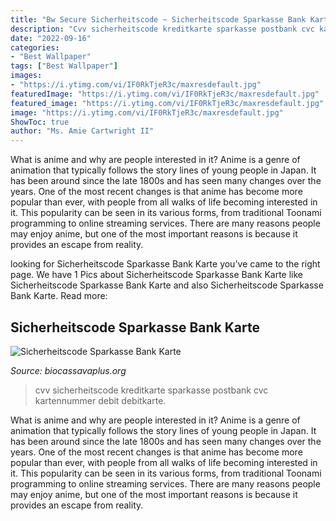 ```yaml
---
title: "Bw Secure Sicherheitscode ~ Sicherheitscode Sparkasse Bank Karte"
description: "Cvv sicherheitscode kreditkarte sparkasse postbank cvc kartennummer debit debitkarte"
date: "2022-09-16"
categories:
- "Best Wallpaper"
tags: ["Best Wallpaper"]
images:
- "https://i.ytimg.com/vi/IF0RkTjeR3c/maxresdefault.jpg"
featuredImage: "https://i.ytimg.com/vi/IF0RkTjeR3c/maxresdefault.jpg"
featured_image: "https://i.ytimg.com/vi/IF0RkTjeR3c/maxresdefault.jpg"
image: "https://i.ytimg.com/vi/IF0RkTjeR3c/maxresdefault.jpg"
ShowToc: true
author: "Ms. Amie Cartwright II"
---
```



What is anime and why are people interested in it?
Anime is a genre of animation that typically follows the story lines of young people in Japan. It has been around since the late 1800s and has seen many changes over the years. One of the most recent changes is that anime has become more popular than ever, with people from all walks of life becoming interested in it. This popularity can be seen in its various forms, from traditional Toonami programming to online streaming services. There are many reasons people may enjoy anime, but one of the most important reasons is because it provides an escape from reality.

	

		
looking for Sicherheitscode Sparkasse Bank Karte you've came to the right page. We have 1 Pics about Sicherheitscode Sparkasse Bank Karte like Sicherheitscode Sparkasse Bank Karte and also Sicherheitscode Sparkasse Bank Karte. Read more:
		
    
## Sicherheitscode Sparkasse Bank Karte

<img loading=lazy src="https://i.ytimg.com/vi/IF0RkTjeR3c/maxresdefault.jpg" onerror="this.onerror=null;this.src='https://tse3.mm.bing.net/th?id=OIP.0UPBheKULbTeNQs6n9ojngHaEO&amp;pid=15.1';" alt="Sicherheitscode Sparkasse Bank Karte">

_Source: biocassavaplus.org_

>cvv sicherheitscode kreditkarte sparkasse postbank cvc kartennummer debit debitkarte. 

	

What is anime and why are people interested in it?
Anime is a genre of animation that typically follows the story lines of young people in Japan. It has been around since the late 1800s and has seen many changes over the years. One of the most recent changes is that anime has become more popular than ever, with people from all walks of life becoming interested in it. This popularity can be seen in its various forms, from traditional Toonami programming to online streaming services. There are many reasons people may enjoy anime, but one of the most important reasons is because it provides an escape from reality.

